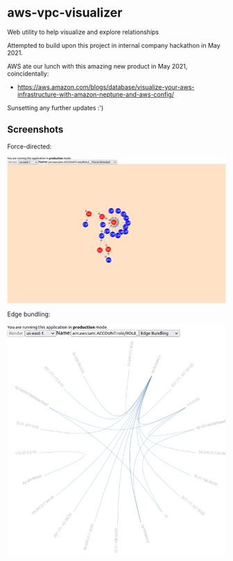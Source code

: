 # aws-vpc-visualizer
Web utility to help visualize and explore relationships 

Attempted to build upon this project in internal company hackathon in May 2021.

AWS ate our lunch with this amazing new product in May 2021, coincidentally:
- https://aws.amazon.com/blogs/database/visualize-your-aws-infrastructure-with-amazon-neptune-and-aws-config/

Sunsetting any further updates :')

## Screenshots

Force-directed:

![image](https://raw.githubusercontent.com/prparikh02/aws-vpc-visualizer/main/force-directed.png)

Edge bundling:

![image](https://raw.githubusercontent.com/prparikh02/aws-vpc-visualizer/main/edge-bundling.png)
